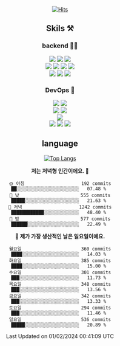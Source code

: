 <div align="center">

[![Hits](https://hits.seeyoufarm.com/api/count/incr/badge.svg?url=https%3A%2F%2Fgithub.com%2Fzxcv9203%2Fhit-counter&count_bg=%23FF7272&title_bg=%23324C2E&icon=codeigniter.svg&icon_color=%23DD5B5B&title=%EB%B0%A9%EB%AC%B8%EC%9E%90&edge_flat=false)](https://hits.seeyoufarm.com)
  
## Skils ⚒️
### backend 🧑‍💻
  
<img src="https://img.shields.io/badge/Java-FF6600?style=flat-square&logo=buymeacoffee&logoColor=white"/>
<img src="https://img.shields.io/badge/Go-0099FF?style=flat-square&logo=go&logoColor=white"/>
<img src="https://img.shields.io/badge/Kotlin-7F52FF?style=flat-square&logo=kotlin&logoColor=white"/>
  
  
<br />
  
<img src="https://img.shields.io/badge/Spring-339933?style=flat-square&logo=Spring&logoColor=white"/>
<img src="https://img.shields.io/badge/Spring Boot-339933?style=flat-square&logo=Spring Boot&logoColor=white"/>
<img src="https://img.shields.io/badge/Spring Security-339933?style=flat-square&logo=Spring Security&logoColor=white"/>
  
<img src="https://img.shields.io/badge/Spring Data JPA-339933?style=flat-square&logo=Hibernate&logoColor=white"/>

<br />
  
  <img src="https://img.shields.io/badge/mysql-0099FF?style=flat-square&logo=mysql&logoColor=white"/>
  <img src="https://img.shields.io/badge/mariadb-0099FF?style=flat-square&logo=mariadb&logoColor=white"/>
  <img src="https://img.shields.io/badge/mongoDB-47A248?style=flat-square&logo=mongodb&logoColor=white"/>
  
  
### DevOps 🚀
  
  <img src="https://img.shields.io/badge/docker-2496ED?style=flat-square&logo=docker&logoColor=white"/>
  <img src="https://img.shields.io/badge/kubernetes-326CE5?style=flat-square&logo=kubernetes&logoColor=white"/>
  
  <br />
  
  <img src="https://img.shields.io/badge/Github Actions-2088FF?style=flat-square&logo=githubactions&logoColor=white"/>
  <img src="https://img.shields.io/badge/Jenkins-D24939?style=flat-square&logo=jenkins&logoColor=white"/>
  
  
  <br />
  <img src="https://img.shields.io/badge/terraform-7B42BC?style=flat-square&logo=terraform&logoColor=white"/>
  
  <br />
  <img src="https://img.shields.io/badge/Amazon AWS-232F3E?style=flat-square&logo=Amazon AWS&logoColor=white"/>

  <img src="https://img.shields.io/badge/GCP-4285F4?style=flat-square&logo=googlecloud&logoColor=white"/>
  <img src="https://img.shields.io/badge/NCP-03C75A?style=flat-square&logo=naver&logoColor=white"/>
  
  
## language

[![Top Langs](https://github-readme-stats.vercel.app/api/top-langs/?username=zxcv9203&hide=html&exclude_repo=zxcv9203.github.io,golB&theme=grate-gatsby)](https://github.com/zxcv9203/github-readme-stats)
  
<!--START_SECTION:waka-->
**저는 저녁형 인간이에요. 🦉** 

```text
🌞 아침                     192 commits         ██░░░░░░░░░░░░░░░░░░░░░░░   07.48 % 
🌆 낮　                     555 commits         █████░░░░░░░░░░░░░░░░░░░░   21.63 % 
🌃 저녁                     1242 commits        ████████████░░░░░░░░░░░░░   48.40 % 
🌙 밤　                     577 commits         ██████░░░░░░░░░░░░░░░░░░░   22.49 % 
```
📅 **제가 가장 생산적인 날은 일요일이에요.** 

```text
월요일                      360 commits         ████░░░░░░░░░░░░░░░░░░░░░   14.03 % 
화요일                      385 commits         ████░░░░░░░░░░░░░░░░░░░░░   15.00 % 
수요일                      301 commits         ███░░░░░░░░░░░░░░░░░░░░░░   11.73 % 
목요일                      348 commits         ███░░░░░░░░░░░░░░░░░░░░░░   13.56 % 
금요일                      342 commits         ███░░░░░░░░░░░░░░░░░░░░░░   13.33 % 
토요일                      294 commits         ███░░░░░░░░░░░░░░░░░░░░░░   11.46 % 
일요일                      536 commits         █████░░░░░░░░░░░░░░░░░░░░   20.89 % 
```



 Last Updated on 01/02/2024 00:41:09 UTC
<!--END_SECTION:waka-->
  
</div>

